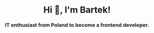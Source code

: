 <h1 align="center">Hi 👋, I'm Bartek!</h1>
<h3 align="center">IT enthusiast from Poland to become a frontend developer.</h3>



